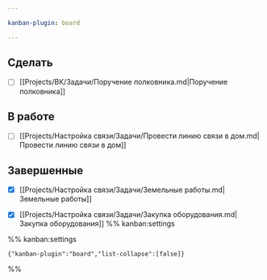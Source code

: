 ```yaml
---

kanban-plugin: board

---
```


## Сделать

- [ ] [[Projects/ВК/Задачи/Поручение полковника.md|Поручение полковника]]


## В работе

- [ ] [[Projects/Настройка связи/Задачи/Провести линию связи в дом.md|Провести линию связи в дом]]


## Завершенные

- [x] [[Projects/Настройка связи/Задачи/Земельные работы.md|Земельные работы]]
- [x] [[Projects/Настройка связи/Задачи/Закупка оборудования.md|Закупка оборудования]]
	 %% kanban:settings




%% kanban:settings
```
{"kanban-plugin":"board","list-collapse":[false]}
```
%%